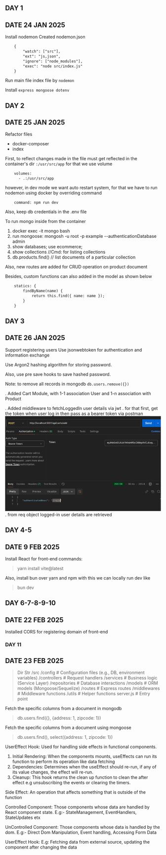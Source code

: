 ## DAY 1 

## DATE 24 JAN 2025

Install nodemon 
Created nodemon.json

```
    {
        "watch": ["src"],
        "ext": "js,json",
        "ignore": ["node_modules"],
        "exec": "node src/index.js"
    }
```
Run main file index file by `nodemon`

Install `express mongoose dotenv`


## DAY 2

## DATE 25 JAN 2025

Refactor files 
  - docker-composer 
  - index

First, to reflect changes made in the file must get reflected in the container's dir `:/usr/src/app` for that we use 
volume
```
    volumes:
      - .:/usr/src/app
```
however, in dev mode we want auto restart system, for that we have to run nodemon using docker by overriding command

```
    command: npm run dev
```

Also, keep db credentials in the .env file


To run mongo inside from the container

1. docker exec -it mongo bash
2. run mongoose: mongosh -u root -p example --authenticationDatabase admin
3. show databases; use ecommerce;
3. show collections //Cmd: for listing collections
4. db.products.find() // list documents of a particular collection


Also, new routes are added for CRUD operation on product document

Besides, custom functions can also added in the model as shown below 
```}, {
    statics: {
        findByName(name) {
            return this.find({ name: name });
        }
    }
```


## DAY 3

## DATE 26 JAN 2025

Support registering users
Use jsonwebtoken for authentication and information exchange


Use Argon2 hashing algorithm for storing password.

Also, use pre save hooks to save hashed password.

Note: to remove all records in mongodb `db.users.remove({})`


. Added Cart Module, with 1-1 association User and 1-n association with Product

. Added middleware to fetchLoggedIn user details via jwt
. for that first, get the token when user log in then pass as a bearer token via postman 
  ![img.png](img.png)
. from req object logged-in user details are retrieved

## DAY 4-5

## DATE 9 FEB 2025

Install React for front-end
commands:
> yarn install vite@latest

Also, install bun over yarn and npm
with this we can locally run dev like
> bun dev

## DAY 6-7-8-9-10

## DATE 22 FEB 2025

Installed CORS for registering domain of front-end

### DAY 11

## DATE 23 FEB 2025

> Dir Str
> /src
> /config # Configuration files (e.g., DB, environment variables)
> /controllers # Request handlers
> /services # Business logic (Service Layer)
> /repositories # Database interactions
> /models # ORM models (Mongoose/Sequelize)
> /routes # Express routes
> /middlewares # Middleware functions
> /utils # Helper functions
> server.js # Entry point


Fetch the specific columns from a document in mongodb
> db.users.find({}, {address: 1, zipcode: 1})


Fetch the specific columns from a document using mongoose
> db.users.find(), select({address: 1, zipcode: 1})


UserEffect Hook:
Used for handling side effects in functional components.

1. Initial Rendering: When the components mounts, useEffects can run its function to perform its operation like data
   fetching
2. Dependencies: Determines when the useEffect should re-run, if any of its value changes, the effect will re-run.
3. Cleanup: This hook returns the clean up function to clean the after effect e.g unsubscribing the events or clearing
   the timers.

Side Effect: An operation that affects something that is outside of the function

Controlled Component: Those components whose data are handled by React component state.
E.g:- StateManagement, EventHandlers, StateUpdates etx

UnControlled Component: Those components whose data is handled by the dom.
E.g:- Direct Dom Manipulation, Event handling, Accessing Form Data

UserEffect Hook:
E.g: Fetching data from external source, updating the component after changing the data 